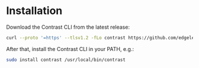 # Installation

Download the Contrast CLI from the latest release:

```bash
curl --proto '=https' --tlsv1.2 -fLo contrast https://github.com/edgelesssys/contrast/releases/download/v0.8.1/contrast
```

After that, install the Contrast CLI in your PATH, e.g.:

```bash
sudo install contrast /usr/local/bin/contrast
```
